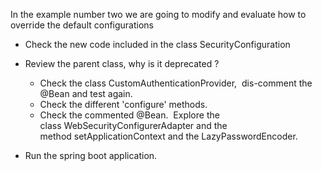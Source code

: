 In the example number two we are going to modify and evaluate how to override the default configurations

* Check the new code included in the class SecurityConfiguration
* Review the parent class, why is it deprecated ?
  * Check the class CustomAuthenticationProvider,  dis-comment the @Bean and test again.
  * Check the different 'configure' methods.
  * Check the commented @Bean.  Explore the class WebSecurityConfigurerAdapter and the method setApplicationContext and the LazyPasswordEncoder.

* Run the spring boot application.

